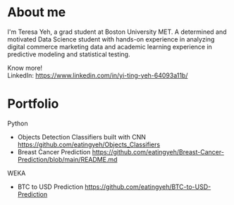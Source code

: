 # About me
I'm Teresa Yeh, a grad student at Boston University MET. A determined and motivated Data Science student with hands-on experience in analyzing digital commerce marketing data and academic learning experience in predictive modeling and statistical testing.

Know more!      
LinkedIn: https://www.linkedin.com/in/yi-ting-yeh-64093a11b/

# Portfolio
Python
- Objects Detection Classifiers built with CNN
https://github.com/eatingyeh/Objects_Classifiers
- Breast Cancer Prediction
https://github.com/eatingyeh/Breast-Cancer-Prediction/blob/main/README.md


WEKA
- BTC to USD Prediction
https://github.com/eatingyeh/BTC-to-USD-Prediction
